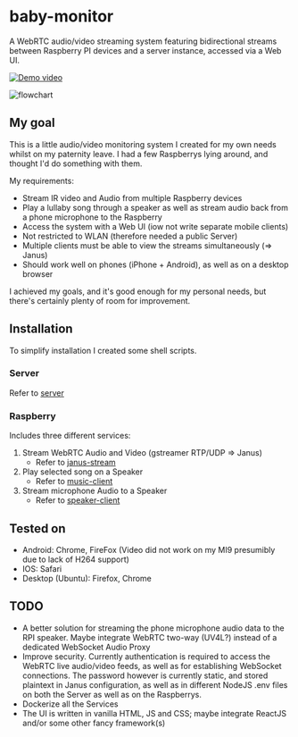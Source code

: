 # baby-monitor

A WebRTC audio/video streaming system featuring bidirectional streams between Raspberry PI devices and a server instance, accessed via a Web UI.

[![Demo video]({https://github.com/leerikss/baby-monitor/tree/master/youtube.png})]({https://www.youtube.com/watch?v=qYF7NukS90A} "Demo video")

![flowchart](https://raw.githubusercontent.com/leerikss/baby-monitor/master/flowchart.jpg)

## My goal
This is a little audio/video monitoring system I created for my own needs whilst on my paternity leave.
I had a few Raspberrys lying around, and thought I'd do something with them.

My requirements:
- Stream IR video and Audio from multiple Raspberry devices
- Play a lullaby song through a speaker as well as stream audio back from a phone microphone to the Raspberry
- Access the system with a Web UI (iow not write separate mobile clients)
- Not restricted to WLAN (therefore needed a public Server)
- Multiple clients must be able to view the streams simultaneously (=> Janus)
- Should work well on phones (iPhone + Android), as well as on a desktop browser

I achieved my goals, and it's good enough for my personal needs, but there's certainly plenty of room for improvement.

## Installation
To simplify installation I created some shell scripts.

### Server
Refer to [server](https://github.com/leerikss/baby-monitor/tree/master/server)

### Raspberry

Includes three different services:

1) Stream WebRTC Audio and Video (gstreamer RTP/UDP => Janus)
   - Refer to [janus-stream](https://github.com/leerikss/baby-monitor/tree/master/rpi/janus-stream)
2) Play selected song on a Speaker
   - Refer to [music-client](https://github.com/leerikss/baby-monitor/tree/master/rpi/music-client)
3) Stream microphone Audio to a Speaker
   - Refer to [speaker-client](https://github.com/leerikss/baby-monitor/tree/master/rpi/speaker-client)

## Tested on
- Android: Chrome, FireFox (Video did not work on my MI9 presumibly due to lack of H264 support)
- IOS: Safari
- Desktop (Ubuntu): Firefox, Chrome

## TODO
- A better solution for streaming the phone microphone audio data to the RPI speaker. Maybe integrate WebRTC two-way (UV4L?) instead of a dedicated WebSocket Audio Proxy
- Improve security. Currently authentication is required to access the WebRTC live audio/video feeds, as well as for establishing WebSocket connections. The password however is currently static, and stored plaintext in Janus configuration, as well as in different NodeJS .env files on both the Server as well as on the Raspberrys.
- Dockerize all the Services
- The UI is written in vanilla HTML, JS and CSS; maybe integrate ReactJS and/or some other fancy framework(s)
